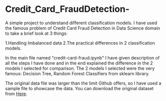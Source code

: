 # Credit_Card_FraudDetection-
A simple project to understand different classification models.
I have used the famous problem of Credit Card Fraud Detection in Data Science domain to take a brief look at 3 things:

1.Handling Imbalanced data
2.The practical differences in 2 classification models.

In the main file named "credit-card-fraud.ipynb" I have given description of all the steps I have done and in the end explained the difference in the 2 models I selected for comparison.
The 2 models I selected were the very famous: Decision Tree, Random Forest  Classifiers from sklearn library.

The original data file was larger than the limit Github offers, so I have used a sample file to showcase the data. You can download the original dataset from [Here](https://www.kaggle.com/datasets/mlg-ulb/creditcardfraud).
